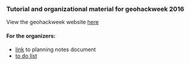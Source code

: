 ### Tutorial and organizational material for geohackweek 2016

View the geohackweek website [here](https://geohackweek.github.io)

#### For the organizers:

* [link](https://docs.google.com/document/d/11CT7WybtwlwMmtcCJXDt51feSi19RDvOhdjGVqFUuV0/edit) to planning notes document
* [to do list](toDo.md)